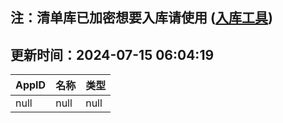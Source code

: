 ## 注：清单库已加密想要入库请使用 ([入库工具](https://github.com/BlankTMing/ManifestAutoUpdate/releases))

## 更新时间：2024-07-15 06:04:19
| AppID | 名称 | 类型  |
| :-------------------- | :----------------------------- | :----------- |
| null | null| null |
